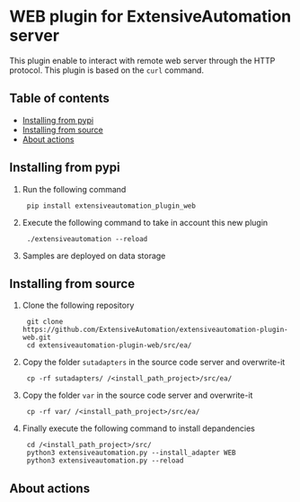 # WEB plugin for ExtensiveAutomation server

This plugin enable to interact with remote web server through the HTTP protocol.
This plugin is based on the `curl` command.

## Table of contents
* [Installing from pypi](#installing-from-pypi)
* [Installing from source](#installing-from-source)
* [About actions](#about-actions)

## Installing from pypi

1. Run the following command

        pip install extensiveautomation_plugin_web

2. Execute the following command to take in account this new plugin

        ./extensiveautomation --reload
        
3. Samples are deployed on data storage
   
## Installing from source

1. Clone the following repository 

        git clone https://github.com/ExtensiveAutomation/extensiveautomation-plugin-web.git
        cd extensiveautomation-plugin-web/src/ea/
        
2. Copy the folder `sutadapters` in the source code server and overwrite-it

        cp -rf sutadapters/ /<install_path_project>/src/ea/
        
3. Copy the folder `var` in the source code server and overwrite-it

        cp -rf var/ /<install_path_project>/src/ea/
        
4. Finally execute the following command to install depandencies

        cd /<install_path_project>/src/
        python3 extensiveautomation.py --install_adapter WEB
        python3 extensiveautomation.py --reload

## About actions
